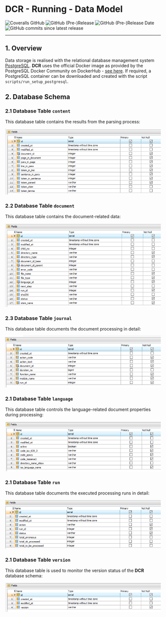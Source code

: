 # DCR - Running - Data Model

![Coveralls GitHub](https://img.shields.io/coveralls/github/KonnexionsGmbH/dcr.svg)
![GitHub (Pre-)Release](https://img.shields.io/github/v/release/KonnexionsGmbH/dcr?include_prereleases)
![GitHub (Pre-)Release Date](https://img.shields.io/github/release-date-pre/KonnexionsGmbh/dcr)
![GitHub commits since latest release](https://img.shields.io/github/commits-since/KonnexionsGmbH/dcr/0.9.0)

----

## 1. Overview

Data storage is realised with the relational database management system [PostgreSQL](https://www.postgresql.org). 
**DCR** uses the official Docker image as provided by the PostgreSQL Docker Community on DockerHub - [see here](https://hub.docker.com/_/postgres). 
If required, a PostgreSQL container can be downloaded and created with the script `scripts/run_setup_postgresql`.

## 2. Database Schema

### 2.1 Database Table **`content`**

This database table contains the results from the parsing process:

![](img/schema_dbt_content.png)

### 2.2 Database Table **`document`**

This database table contains the document-related data:

![](img/schema_dbt_document.png)

### 2.3 Database Table **`journal`**

This database table documents the document processing in detail:

![](img/schema_dbt_journal.png)

### 2.1 Database Table **`language`**

This database table controls the language-related document properties during processing:

![](img/schema_dbt_language.png)

### 2.1 Database Table **`run`**

This database table documents the executed processing runs in detail:

![](img/schema_dbt_run.png)

### 2.1 Database Table **`version`**

This database table is used to monitor the version status of the **DCR** database schema:

![](img/schema_dbt_version.png)
